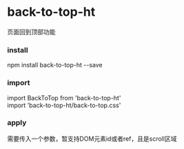 # back-to-top-ht
页面回到顶部功能

### install 
npm install back-to-top-ht --save

### import
import BackToTop from 'back-to-top-ht'  
import 'back-to-top-ht/back-to-top.css'

### apply
<back-to-top scrollSign="app"></back-to-top> 
需要传入一个参数，暂支持DOM元素id或者ref，且是scroll区域

